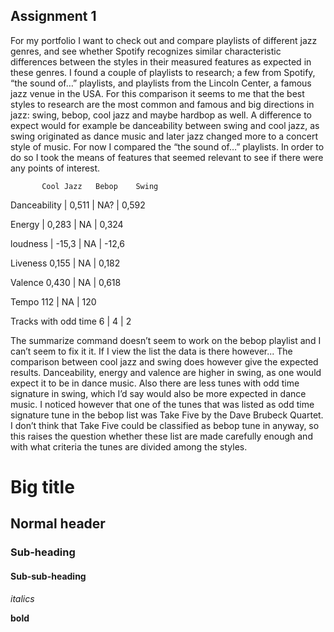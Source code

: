 ## Assignment 1

For my portfolio I want to check out and compare playlists of different jazz genres, and see whether Spotify recognizes similar characteristic differences between the styles in their measured features as expected in these genres. I found a couple of playlists to research; a few from Spotify, “the sound of…” playlists, and playlists from the Lincoln Center, a famous jazz venue in the USA. For this comparison it seems to me that the best styles to research are the most common and famous and big directions in jazz: swing, bebop, cool jazz and maybe hardbop as well. A difference to expect would for example be danceability between swing and cool jazz, as swing originated as dance music and later jazz changed more to a concert style of music. For now I compared the “the sound of…” playlists. In order to do so I took the means of features that seemed relevant to see if there were any points of interest.

           Cool Jazz   Bebop    Swing
                                
Danceability | 0,511 |  NA? |  0,592

Energy       | 0,283 |  NA  |  0,324

loudness                      |  -15,3      |         NA           |     -12,6

Liveness                        0,155     |          NA        |        0,182

Valence                         0,430      |         NA        |        0,618

Tempo                           112        |         NA        |        120

Tracks with odd time            6         |          4          |        2

The summarize command doesn’t seem to work on the bebop playlist and I can’t seem to fix it it. If I view the list the data is there however... The comparison between cool jazz and swing does however give the expected results. Danceability, energy and valence are higher in swing, as one would expect it to be in dance music. Also there are less tunes with odd time signature in swing, which I’d say would also be more expected in dance music. I noticed however that one of the tunes that was listed as odd time signature tune in the bebop list was Take Five by the Dave Brubeck Quartet. I don’t think that Take Five could be classified as bebop tune in anyway, so this raises the question whether these list are made carefully enough and with what criteria the tunes are divided among the styles.





# Big title

## Normal header

### Sub-heading

#### Sub-sub-heading

*italics*

**bold**
